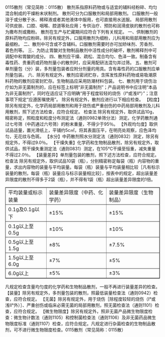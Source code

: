 0115散剂（常见简称：0115散）
散剂系指原料药物或与适宜的辅料经粉碎、均匀混合制成的干燥粉末状制剂。
散剂可分为口服散剂和局部用散剂。
口服散剂一般溶于或分散于水、稀释液或者其他液体中服用，也可直接用水送服。
局部用散剂可供皮肤、口腔、咽喉、腔道等处应用；专供治疗、预防和润滑皮肤的散剂也可称为撒布剂或撒粉。
散剂在生产与贮藏期间应符合下列有关规定。
一、供制散剂的原料药物均应粉碎。除另有规定外，口服用散剂为细粉，儿科用和局部用散剂应为最细粉。
二、散剂中可含或不含辅料。口服散剂需要时亦可加矫味剂、芳香剂、着色剂等。
三、为防止胃酸对生物制品散剂中活性成分的破坏，散剂稀释剂中可调配中和胃酸的成分。
四、散剂应干燥、疏松、混合均匀、色泽一致。制备含有毒性药、贵重药或药物剂量小的散剂时，应采用配研法混匀并过筛。
五、散剂可单剂量包（分）装，多剂量包装者应附分剂量的用具。含有毒性药的口服散剂应单剂量包装。
六、除另有规定外，散剂应密闭贮存，含挥发性原料药物或易吸潮原料药物的散剂应密封贮存。生物制品应采用防潮材料包装。
七、散剂用于烧伤治疗如为非无菌制剂的，应在标签上标明“非无菌制剂”；产品说明书中应注明“本品为非无菌制剂”，同时在适应证下应明确“用于程度较轻的烧伤（I°或浅II°）”；注意事项下规定“应遵医嘱使用”。
除另有规定外，散剂应进行以下相应检查。
【粒度】除另有规定外，化学药局部用散剂和用于烧伤或严重创伤的中药局部用散剂及儿科用散剂，照下述方法检查，应符合规定。
检查法 除另有规定外，取供试品10g，精密称定，照粒度和粒度分布测定法（通则0982单筛分法）测定。化学药散剂通过七号筛（中药通过六号筛）的粉末重量，不得少于95％。
【外观均匀度】取供试品适量，置光滑纸上，平铺约5c㎡，将其表面压平，在明亮处观察，应色泽均匀，无花纹与色斑。
【水分】中药散剂照水分测定法（通则0832）测定，除另有规定外，不得过9.0％。
【干燥失重】化学药和生物制品散剂，除另有规定外，取供试品，照干燥失重测定法（通则0831）测定，在105℃干燥至恒重，减失重量不得过2.0％。
【装量差异】单剂量包装的散剂，照下述方法检查，应符合规定。
检查法 除另有规定外，取供试品10袋（瓶），分别精密称定每袋（瓶）内容物的重量，求出内容物的装量与平均装量。每袋（瓶）装量与平均装量相比较［凡有标示装量的散剂，每袋（瓶）装量应与标示装量相比较］，按表中的规定，超出装量差异限度的散剂不得多于2袋（瓶），并不得有1袋（瓶）超出装量差异限度的1倍。
<table border="1" ><tr>
<td colspan="1" rowspan="1">平均装量或标示装量</td>
<td colspan="1" rowspan="1">装量差异限度（中药、化学药）</td>
<td colspan="1" rowspan="1">装量差异限度（生物制品）</td>
</tr><tr>
<td colspan="1" rowspan="1">0.1g及0.1g以下</td>
<td colspan="1" rowspan="1">±15%</td>
<td colspan="1" rowspan="1">±15%</td>
</tr><tr>
<td colspan="1" rowspan="1">0.1g以上至0.5g </td>
<td colspan="1" rowspan="1">±10%</td>
<td colspan="1" rowspan="1">±10%</td>
</tr><tr>
<td colspan="1" rowspan="1">0.5g以上至1.5g </td>
<td colspan="1" rowspan="1">±8%</td>
<td colspan="1" rowspan="1">±7.5%</td>
</tr><tr>
<td colspan="1" rowspan="1">1.5g以上至6.0g </td>
<td colspan="1" rowspan="1">±7%</td>
<td colspan="1" rowspan="1">±5%</td>
</tr><tr>
<td colspan="1" rowspan="1">6.0g以上</td>
<td colspan="1" rowspan="1">±5%</td>
<td colspan="1" rowspan="1">±3%</td>
</tr></table>
凡规定检查含量均匀度的化学药和生物制品散剂，一般不再进行装量差异的检查。
【装量】除另有规定外，多剂量包装的散剂，照最低装量检查法（通则0942）检查，应符合规定。
【无菌】除另有规定外，用于烧伤［除程度较轻的烧伤（I°或浅II°外）］、严重创伤或临床必需无菌的局部用散剂，照无菌检查法（通则1101）检查，应符合规定。
【微生物限度】除另有规定外，照非无菌产品微生物限度检查：微生物计数法（通则1105）和控制菌检查法（通则1106）及非无菌药品微生物限度标准（通则1107）检查，应符合规定。凡规定进行杂菌检查的生物制品散剂，可不进行微生物限度检查。0115散剂（常见简称：0115散）